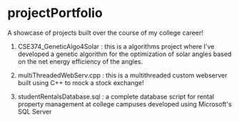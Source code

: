 # projectPortfolio
A showcase of projects built over the course of my college career!
1. CSE374_GeneticAlgo4Solar : this is a algorithms project where I've developed a genetic algorithm for the optimization of 
                              solar angles based on the net energy efficiency of the angles. 

2. multiThreadedWebServ.cpp : this is a multithreaded custom webserver built using C++ to mock a stock exchange! 

3. studentRentalsDatabase.sql : a complete database script for rental property management at college campuses 
                                developed using Microsoft's SQL Server
